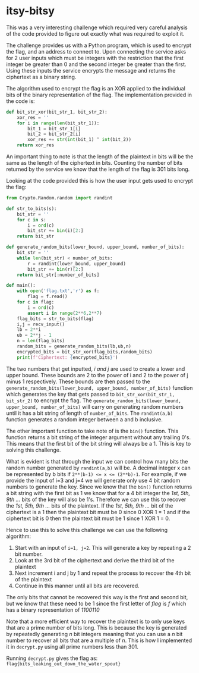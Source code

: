 # itsy-bitsy

This was a very interesting challenge which required very careful analysis of the code provided to figure out exactly what was required to exploit it.

The challenge provides us with a Python program, which is used to encrypt the flag, and an address to connect to. Upon connecting the service asks for 2 user inputs which must be integers with the restriction that the first integer be greater than 0 and the second integer be greater than the first. Using these inputs the service encrypts the message and returns the ciphertext as a binary string.

The algorithm used to encrypt the flag is an XOR applied to the individual bits of the binary representation of the flag. The implementation provided in the code is:
```python
def bit_str_xor(bit_str_1, bit_str_2):
    xor_res = ''
    for i in range(len(bit_str_1)):
        bit_1 = bit_str_1[i]
        bit_2 = bit_str_2[i]
        xor_res += str(int(bit_1) ^ int(bit_2))
    return xor_res
```
An important thing to note is that the length of the plaintext in bits will be the same as the length of the ciphertext in bits. Counting the number of bits returned by the service we know that the length of the flag is 301 bits long.

Looking at the code provided this is how the user input gets used to encrypt the flag:
```python
from Crypto.Random.random import randint

def str_to_bits(s):
    bit_str = ''
    for c in s:
        i = ord(c)
        bit_str += bin(i)[2:]
    return bit_str

def generate_random_bits(lower_bound, upper_bound, number_of_bits):
    bit_str = ''
    while len(bit_str) < number_of_bits:
        r = randint(lower_bound, upper_bound)
        bit_str += bin(r)[2:]
    return bit_str[:number_of_bits]

def main():
    with open('flag.txt','r') as f:
        flag = f.read()
    for c in flag:
        i = ord(c)
        assert i in range(2**6,2**7)
    flag_bits = str_to_bits(flag)
    i,j = recv_input()
    lb = 2**i
    ub = 2**j - 1
    n = len(flag_bits)
    random_bits = generate_random_bits(lb,ub,n)
    encrypted_bits = bit_str_xor(flag_bits,random_bits)
    print(f'Ciphertext: {encrypted_bits}')
```
The two numbers that get inputted, *i and j* are used to create a lower and upper bound. These bounds are 2 to the power of i and 2 to the power of j minus 1 respectively. These bounds are then passed to the `generate_random_bits(lower_bound, upper_bound, number_of_bits)` function which generates the key that gets passed to `bit_str_xor(bit_str_1, bit_str_2)` to encrypt the flag. The `generate_random_bits(lower_bound, upper_bound, number_of_bits)` will carry on generating random numbers until it has a bit string of length of `number_of_bits`. The `randint(a,b)` function generates a random integer between a and b inclusive.

The other important function to take note of is the `bin()` function. This function returns a bit string of the integer argument without any trailing 0's. This means that the first bit of the bit string will always be a 1. This is key to solving this challenge. 

What is evident is that through the input we can control how many bits the random number generated by `randint(a,b)` will be. A decimal integer x can be represented by b bits if `2**(b-1) <= x <= (2**b)-1`. For example, if we provide the input of i=3 and j=4 we will generate only use 4 bit random numbers to generate the key. Since we know that the `bin()` function returns a bit string with the first bit as 1 we know that for a 4 bit integer the *1st, 5th, 9th ...* bits of the key will also be 1's. Therefore we can use this to recover the *1st, 5th, 9th ...* bits of the plaintext. If the *1st, 5th, 9th ...* bit of the ciphertext is a 1 then the plaintext bit must be 0 since 0 XOR 1 = 1 and if the ciphertext bit is 0 then the plaintext bit must be 1 since 1 XOR 1 = 0.

Hence to use this to solve this challenge we can use the following algorithm:
1. Start with an input of `i=1, j=2`. This will generate a key by repeating a 2 bit number.
2. Look at the 3rd bit of the ciphertext and derive the third bit of the plaintext
3. Next increment i and j by 1 and repeat the process to recover the 4th bit of the plaintext
4. Continue in this manner until all bits are recovered.

The only bits that cannot be recovered this way is the first and second bit, but we know that these need to be 1 since the first letter of *flag* is *f* which has a binary representation of *1100110*

Note that a more efficient way to recover the plaintext is to only use keys that are a prime number of bits long. This is because the key is generated by repeatedly generating *n* bit integers meaning that you can use a *n* bit number to recover all bits that are a multiple of *n*. This is how I implemented it in `decrypt.py` using all prime numbers less than 301.

Running `decrypt.py` gives the flag as: `flag{bits_leaking_out_down_the_water_spout}`